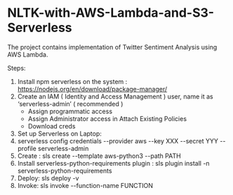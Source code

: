 # NLTK-with-AWS-Lambda-and-S3-Serverless
The project contains implementation of Twitter Sentiment Analysis using AWS Lambda.

Steps:

1. Install npm serverless on the system : https://nodejs.org/en/download/package-manager/
2. Create an IAM ( Identity and Access Management )  user, name it as ‘serverless-admin’ ( recommended ) 
    - Assign programmatic access 
    - Assign Administrator access in Attach Existing Policies 
    - Download creds
3. Set up Serverless on Laptop:
4. serverless config credentials --provider aws --key XXX --secret YYY --profile serverless-admin
5. Create : sls create --template aws-python3 --path PATH
6. Install serverless-python-requirements plugin : sls plugin install -n serverless-python-requirements
7. Deploy: sls deploy -v
8. Invoke: sls invoke --function-name FUNCTION
